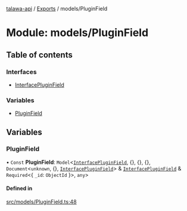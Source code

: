 [talawa-api](../README.md) / [Exports](../modules.md) / models/PluginField

# Module: models/PluginField

## Table of contents

### Interfaces

- [InterfacePluginField](../interfaces/models_PluginField.InterfacePluginField.md)

### Variables

- [PluginField](models_PluginField.md#pluginfield)

## Variables

### PluginField

• `Const` **PluginField**: `Model`\<[`InterfacePluginField`](../interfaces/models_PluginField.InterfacePluginField.md), \{\}, \{\}, \{\}, `Document`\<`unknown`, \{\}, [`InterfacePluginField`](../interfaces/models_PluginField.InterfacePluginField.md)\> & [`InterfacePluginField`](../interfaces/models_PluginField.InterfacePluginField.md) & `Required`\<\{ `_id`: `ObjectId`  \}\>, `any`\>

#### Defined in

[src/models/PluginField.ts:48](https://github.com/PalisadoesFoundation/talawa-api/blob/e5f7a9d/src/models/PluginField.ts#L48)
